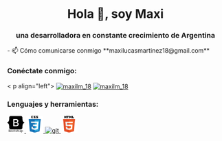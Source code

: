 <h1 align="center">Hola 👋, soy Maxi</h1><h3 align="center">una desarrolladora en constante crecimiento de Argentina</h3>- 📫 Cómo comunicarse conmigo **maxilucasmartinez18@gmail.com**

<h3 align="left">Conéctate conmigo:</h3>


<
p align="left">
<a href="https://twitter.com/maxilm_18" target="blank"><img align="center" src="https://raw.githubusercontent.com/rahuldkjain/github-profile-readme-generator/master/src/images/icons/Social/twitter.svg" alt="maxilm_18" height="30" width="40" /></a>
<a href="https://instagram.com/maxilm_18" target="blank"><img align="center" src="https://raw.githubusercontent.com/rahuldkjain/github-profile-readme-generator/master/src/images/icons/Social/instagram.svg" alt="maxilm_18" height="30" width="40" /></a>
</p>

<h3 align="left">Lenguajes y herramientas:</h3><p align="left">
<a href="https://getbootstrap.com" target="_blank" rel="noreferrer"> <img src="https://raw.githubusercontent.com/devicons/devicon/master/icons/bootstrap/bootstrap-plain-wordmark.svg" alt="bootstrap" width="40" height="40"/> </a> <a href="https://www.w3schools.com/css/" target="_blank" rel="noreferrer"> <img src="https://raw.githubusercontent.com/devicons/devicon/master/icons/css3/css3-original-wordmark.svg" alt="css3" width="40" height="40"/> </a> <a href="https://git-scm.com/" target="_blank" rel="noreferrer"> <img src="https://www.vectorlogo.zone/logos/git-scm/git-scm-icon.svg" alt="git" width="40" height="40"/> </a> <a href="https://www.w3.org/html/" target="_blank" rel="noreferrer"> <img src="https://raw.githubusercontent.com/devicons/devicon/master/icons/html5/html5-original-wordmark.svg" alt="html5" width="40" height="40"/> </a> </p>
